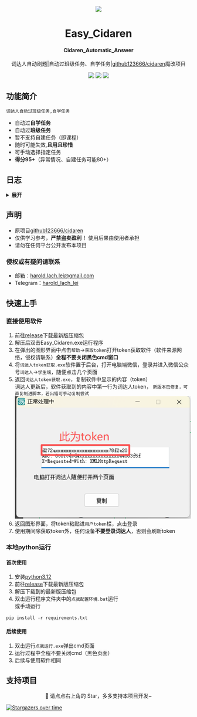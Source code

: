 <div align="center">
<img src="assets/icon.ico">
    <h1>Easy_Cidaren</h1>
    <h4>Cidaren_Automatic_Answer</h4>
<p>词达人自动刷题|自动过班级任务、自学任务|<a href="https://github.com/github123666/cidaren">github123666/cidaren</a>魔改项目</p>
</div>
<div align="center">
    <img src="https://img.shields.io/badge/condition-activity-blue">
    <img src="https://img.shields.io/github/v/release/ularch/Easy_Cidaren?color=green">
    <img src="https://img.shields.io/github/downloads/ularch/Easy_Cidaren/total">
</div>

## 功能简介
`词达人自动过班级任务,自学任务`
- 自动过**自学任务**
- 自动过**班级任务**
- 暂不支持自建任务（即课程）
- 随时可能失效,**且用且珍惜**
- 可手动选择指定任务
- **得分95+**（异常情况、自建任务可能80+）


## 日志
<details> <summary> <b>展开</b> </summary>

**2025-10-27**
+ 发布v1.3.0版本

**2025-03-12**
+ 添加自动检测更新功能

**2024-12-23**
+ 修复“英译汉”题型报错

**2024-09-06**
+ 修复自建自学任务的已知问题

**2024-05-02**
+ 更新GUI

**2023-04-26**
+ 在原项目的基础上添加了手动选择章节功能
+ 将token等设置从config文件改为了在控制台输入

</details>


## 声明
+ 原项目[github123666/cidaren](https://github.com/github123666/cidaren)
+ 仅供学习参考，**严禁盗卖盈利！** 使用后果由使用者承担
+ 请勿在任何平台公开发布本项目

### **侵权或有疑问请联系**
+ 邮箱：harold.lach.lei@gmail.com
+ Telegram：[harold_lach_lei](https://t.me/Harold_Lach_Lei)


## 快速上手

### 直接使用软件
1. 前往[release](https://github.com/ularch/Easy_Cidaren/releases/latest)下载最新版压缩包
2. 解压后双击Easy_Cidaren.exe运行程序
3. 在弹出的图形界面中点击`帮助`->`获取token`打开token获取软件（软件来源网络，侵权请联系）**全程不要关闭黑色cmd窗口**
4. 将`词达人token获取.exe`软件置于后台，打开电脑端微信，登录并进入微信公众号`词达人`->`学生端`，随便点击几个页面
5. 返回`词达人token获取.exe`，复制软件中显示的内容（token）
<br>词达人更新后，软件获取到的内容中第一行为词达人token，
`新版本已修复，可直复制进脚本，若出错可手动复制尝试`
![img.png](assets/img.png)
6. 返回图形界面，将token粘贴进`用户token`栏，点击登录
7. 使用期间除获取token外，任何设备**不要登录词达人**，否则会刷新token
### 本地python运行
#### 首次使用
1. 安装[python3.12](https://www.python.org/downloads/release/python-3123/)
2. 前往[release](https://github.com/ularch/Easy_Cidaren/releases/latest)下载最新版压缩包
3. 解压下载到的最新版压缩包
4. 双击运行程序文件夹中的`点我配置环境.bat`运行<br>或手动运行
```
pip install -r requirements.txt
```
#### 后续使用
1. 双击运行`点我运行.exe`弹出cmd页面
2. 运行过程中全程不要关闭cmd（黑色页面）
3. 后续与使用软件相同

## 支持项目
<div align="center">
🌟 请点点右上角的 Star，多多支持本项目开发~
</div>

[![Stargazers over time](https://starchart.cc/ularch/Easy_Cidaren.svg?variant=adaptive)](https://starchart.cc/ularch/Easy_Cidaren)
